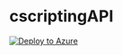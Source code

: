 # cscriptingAPI
[![Deploy to Azure](http://azuredeploy.net/deploybutton.png)](https://azuredeploy.net/)
